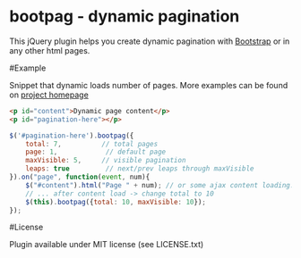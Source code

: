 bootpag - dynamic pagination ============================This jQuery plugin helps you create dynamic pagination with [Bootstrap](http://getbootstrap.com/) or in any other html pages.#ExampleSnippet that dynamic loads number of pages.More examples can be found on [project homepage](http://botmonster.com/jquery-bootpag/)```html<p id="content">Dynamic page content</p><p id="pagination-here"></p>``````javascript$('#pagination-here').bootpag({    total: 7,          // total pages    page: 1,            // default page    maxVisible: 5,     // visible pagination    leaps: true         // next/prev leaps through maxVisible}).on("page", function(event, num){    $("#content").html("Page " + num); // or some ajax content loading...    // ... after content load -> change total to 10    $(this).bootpag({total: 10, maxVisible: 10});}); ```#LicensePlugin available under MIT license (see LICENSE.txt)